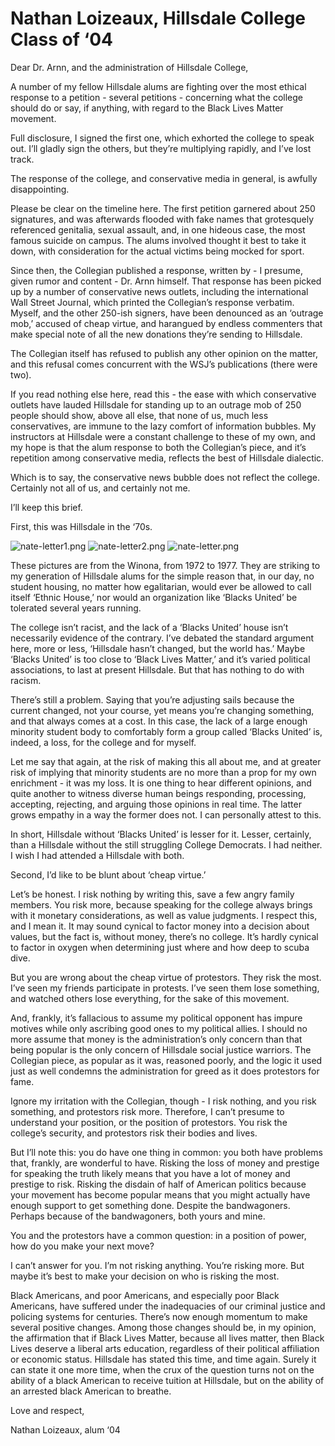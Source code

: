 # Nathan Loizeaux, Hillsdale College Class of ‘04

Dear Dr. Arnn, and the administration of Hillsdale College,

A number of my fellow Hillsdale alums are fighting over the most ethical response to a petition - several petitions - concerning what the college should do or say, if anything, with regard to the Black Lives Matter movement.

Full disclosure, I signed the first one, which exhorted the college to speak out. I’ll gladly sign the others, but they’re multiplying rapidly, and I’ve lost track.

The response of the college, and conservative media in general, is awfully disappointing.

Please be clear on the timeline here. The first petition garnered about 250 signatures, and was afterwards flooded with fake names that grotesquely referenced genitalia, sexual assault, and, in one hideous case, the most famous suicide on campus. The alums involved thought it best to take it down, with consideration for the actual victims being mocked for sport.

Since then, the Collegian published a response, written by - I presume, given rumor and content - Dr. Arnn himself. That response has been picked up by a number of conservative news outlets, including the international Wall Street Journal, which printed the Collegian’s response verbatim. Myself, and the other 250-ish signers, have been denounced as an ‘outrage mob,’ accused of cheap virtue, and harangued by endless commenters that make special note of all the new donations they’re sending to Hillsdale.

The Collegian itself has refused to publish any other opinion on the matter, and this refusal comes concurrent with the WSJ’s publications (there were two).

If you read nothing else here, read this - the ease with which conservative outlets have lauded Hillsdale for standing up to an outrage mob of 250 people should show, above all else, that none of us, much less conservatives, are immune to the lazy comfort of information bubbles. My instructors at Hillsdale were a constant challenge to these of my own, and my hope is that the alum response to both the Collegian’s piece, and it’s repetition among conservative media, reflects the best of Hillsdale dialectic.

Which is to say, the conservative news bubble does not reflect the college. Certainly not all of us, and certainly not me.

I’ll keep this brief.

First, this was Hillsdale in the ‘70s.

![nate-letter1.png](https://github.com/alumniletters/Hillsdale-College/blob/main/images/nate-letter1.png?raw=true)
![nate-letter2.png](https://github.com/alumniletters/Hillsdale-College/blob/main/images/nate-letter2.png?raw=true)
![nate-letter.png](https://github.com/alumniletters/Hillsdale-College/blob/main/images/nate-letter.png?raw=true)

These pictures are from the Winona, from 1972 to 1977. They are striking to my generation of Hillsdale alums for the simple reason that, in our day, no student housing, no matter how egalitarian, would ever be allowed to call itself ‘Ethnic House,’ nor would an organization like ‘Blacks United’ be tolerated several years running.

The college isn’t racist, and the lack of a ‘Blacks United’ house isn’t necessarily evidence of the contrary. I’ve debated the standard argument here, more or less, ‘Hillsdale hasn’t changed, but the world has.’ Maybe ‘Blacks United’ is too close to ‘Black Lives Matter,’ and it’s varied political associations, to last at present Hillsdale. But that has nothing to do with racism.

There’s still a problem. Saying that you’re adjusting sails because the current changed, not your course, yet means you’re changing something, and that always comes at a cost. In this case, the lack of a large enough minority student body to comfortably form a group called ‘Blacks United’ is, indeed, a loss, for the college and for myself.

Let me say that again, at the risk of making this all about me, and at greater risk of implying that minority students are no more than a prop for my own enrichment - it was my loss. It is one thing to hear different opinions, and quite another to witness diverse human beings responding, processing, accepting, rejecting, and arguing those opinions in real time. The latter grows empathy in a way the former does not. I can personally attest to this.

In short, Hillsdale without ‘Blacks United’ is lesser for it. Lesser, certainly, than a Hillsdale without the still struggling College Democrats. I had neither. I wish I had attended a Hillsdale with both.

Second, I’d like to be blunt about ‘cheap virtue.’

Let’s be honest. I risk nothing by writing this, save a few angry family members. You risk more, because speaking for the college always brings with it monetary considerations, as well as value judgments. I respect this, and I mean it. It may sound cynical to factor money into a decision about values, but the fact is, without money, there’s no college. It’s hardly cynical to factor in oxygen when determining just where and how deep to scuba dive.

But you are wrong about the cheap virtue of protestors. They risk the most. I’ve seen my friends participate in protests. I’ve seen them lose something, and watched others lose everything, for the sake of this movement.

And, frankly, it’s fallacious to assume my political opponent has impure motives while only ascribing good ones to my political allies. I should no more assume that money is the administration’s only concern than that being popular is the only concern of Hillsdale social justice warriors. The Collegian piece, as popular as it was, reasoned poorly, and the logic it used just as well condemns the administration for greed as it does protestors for fame.

Ignore my irritation with the Collegian, though - I risk nothing, and you risk something, and protestors risk more. Therefore, I can’t presume to understand your position, or the position of protestors. You risk the college’s security, and protestors risk their bodies and lives.

But I’ll note this: you do have one thing in common: you both have problems that, frankly, are wonderful to have. Risking the loss of money and prestige for speaking the truth likely means that you have a lot of money and prestige to risk. Risking the disdain of half of American politics because your movement has become popular means that you might actually have enough support to get something done. Despite the bandwagoners. Perhaps because of the bandwagoners, both yours and mine.

You and the protestors have a common question: in a position of power, how do you make your next move?

I can’t answer for you. I’m not risking anything. You’re risking more. But maybe it’s best to make your decision on who is risking the most.

Black Americans, and poor Americans, and especially poor Black Americans, have suffered under the inadequacies of our criminal justice and policing systems for centuries. There’s now enough momentum to make several positive changes. Among those changes should be, in my opinion, the affirmation that if Black Lives Matter, because all lives matter, then Black Lives deserve a liberal arts education, regardless of their political affiliation or economic status. Hillsdale has stated this time, and time again. Surely it can state it one more time, when the crux of the question turns not on the ability of a black American to receive tuition at Hillsdale, but on the ability of an arrested black American to breathe.

Love and respect,

Nathan Loizeaux, alum ‘04
